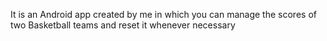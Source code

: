 It is an Android app created by me in which you can manage the scores of two Basketball teams and reset it whenever necessary
